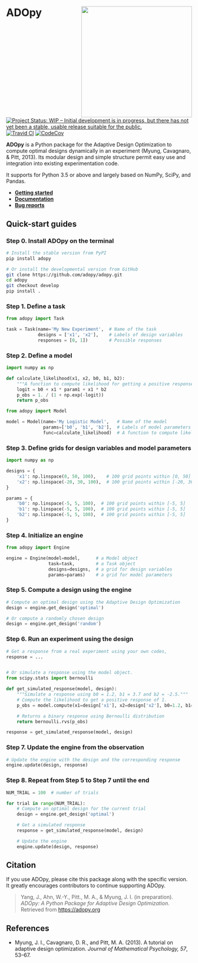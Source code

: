 # ADOpy <img src="https://adopy.github.io/logo/adopy-logo.svg" align="right" width="300px">

[![Project Status: WIP – Initial development is in progress, but there has not yet been a stable, usable release suitable for the public.](https://www.repostatus.org/badges/latest/wip.svg)](https://www.repostatus.org/#wip)
[![Travid CI](https://travis-ci.com/adopy/adopy.svg?token=gbyEQoyAYgexeSRwBwj6&branch=master)](https://travis-ci.com/adopy/adopy)
[![CodeCov](https://codecov.io/gh/adopy/adopy/branch/master/graph/badge.svg?token=jFnJgnVV1k)](https://codecov.io/gh/adopy/adopy)

**ADOpy** is a Python package for the Adaptive Design Optimization to compute optimal designs dynamically in an experiment (Myung, Cavagnaro, & Pitt, 2013).
Its modular design and simple structure permit easy use and integration into existing experimentation code.

It supports for Python 3.5 or above and largely based on NumPy, SciPy, and Pandas.

- [**Getting started**](https://adopy.org/getting-started.html)
- [**Documentation**](https://adopy.org)
- [**Bug reports**](https://github.com/adopy/adopy/issues)

## Quick-start guides

### Step 0. Install ADOpy on the terminal

```bash
# Install the stable version from PyPI
pip install adopy

# Or install the developmental version from GitHub
git clone https://github.com/adopy/adopy.git
cd adopy
git checkout develop
pip install .
```

### Step 1. Define a task

```python
from adopy import Task

task = Task(name='My New Experiment',  # Name of the task
            designs = ['x1', 'x2'],    # Labels of design variables
            responses = [0, 1])        # Possible responses
```

### Step 2. Define a model

```python
import numpy as np

def calculate_likelihood(x1, x2, b0, b1, b2):
    """A function to compute likelihood for getting a positive response."""
    logit = b0 + x1 * param1 + x1 * b2
    p_obs = 1. / (1 + np.exp(-logit))
    return p_obs
```

```python
from adopy import Model

model = Model(name='My Logistic Model',   # Name of the model
              params=['b0', 'b1', 'b2'],  # Labels of model parameters
              func=calculate_likelihood)  # A function to compute likelihood
```

### Step 3. Define grids for design variables and model parameters

```python
import numpy as np

designs = {
    'x1': np.linspace(0, 50, 100),    # 100 grid points within [0, 50]
    'x2': np.linspace(-20, 30, 100),  # 100 grid points within [-20, 30]
}

params = {
    'b0': np.linspace(-5, 5, 100),  # 100 grid points within [-5, 5]
    'b1': np.linspace(-5, 5, 100),  # 100 grid points within [-5, 5]
    'b2': np.linspace(-5, 5, 100),  # 100 grid points within [-5, 5]
}
```

### Step 4. Initialize an engine

```python
from adopy import Engine

engine = Engine(model=model,      # a Model object
                task=task,        # a Task object
                designs=designs,  # a grid for design variables
                params=params)    # a grid for model parameters
```

### Step 5. Compute a design using the engine

```python
# Compute an optimal design using the Adaptive Design Optimization
design = engine.get_design('optimal')

# Or compute a randomly chosen design
design = engine.get_design('random')
```

### Step 6. Run an experiment using the design

```python
# Get a response from a real experiment using your own codes,
response = ...


# Or simulate a response using the model object.
from scipy.stats import bernoulli

def get_simulated_response(model, design):
    """Simulate a response using b0 = 1.2, b1 = 3.7 and b2 = -2.5."""
    # Compute the likelihood to get a positive response of 1.
    p_obs = model.compute(x1=design['x1'], x2=design['x2'], b0=1.2, b1=3.7, b2=-2.5)

    # Returns a binary response using Bernoulli distribution
    return bernoulli.rvs(p_obs)

response = get_simulated_response(model, design)
```

### Step 7. Update the engine from the observation

```python
# Update the engine with the design and the corresponding response
engine.update(design, response)
```

### Step 8. Repeat from Step 5 to Step 7 until the end

```python
NUM_TRIAL = 100  # number of trials

for trial in range(NUM_TRIAL):
    # Compute an optimal design for the current trial
    design = engine.get_design('optimal')

    # Get a simulated response
    response = get_simulated_response(model, design)

    # Update the engine
    engine.update(design, response)
```

## Citation

If you use ADOpy, please cite this package along with the specific version.
It greatly encourages contributors to continue supporting ADOpy.

> Yang, J., Ahn, W.-Y., Pitt., M. A., & Myung, J. I. (in preparation). *ADOpy: A Python Package for Adaptive Design Optimization*. Retrieved from https://adopy.org

## References

- Myung, J. I., Cavagnaro, D. R., and Pitt, M. A. (2013).
  A tutorial on adaptive design optimization.
  *Journal of Mathematical Psychology, 57*, 53–67.
